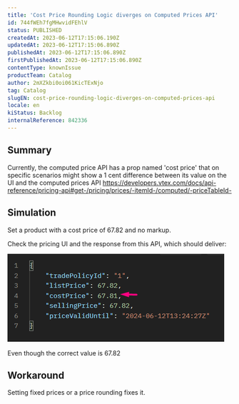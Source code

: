 ```yaml
---
title: 'Cost Price Rounding Logic diverges on Computed Prices API'
id: 744fWEh7fgMHwvidFEhlV
status: PUBLISHED
createdAt: 2023-06-12T17:15:06.190Z
updatedAt: 2023-06-12T17:15:06.890Z
publishedAt: 2023-06-12T17:15:06.890Z
firstPublishedAt: 2023-06-12T17:15:06.890Z
contentType: knownIssue
productTeam: Catalog
author: 2mXZkbi0oi061KicTExNjo
tag: Catalog
slugEN: cost-price-rounding-logic-diverges-on-computed-prices-api
locale: en
kiStatus: Backlog
internalReference: 842336
---
```


## Summary


Currently, the computed price API has a prop named 'cost price' that on specific scenarios might show a 1 cent difference between its value on the UI and the computed prices API https://developers.vtex.com/docs/api-reference/pricing-api#get-/pricing/prices/-itemId-/computed/-priceTableId-


##

## Simulation


Set a product with a cost price of 67.82 and no markup.

Check the pricing UI and the response from this API, which should deliver:

 ![](https://raw.githubusercontent.com/vtexdocs/known-issues/refs/heads/main/docs/en/known-issues/Catalog/cost-price-rounding-logic-diverges-on-computed-prices-api_1.png)

Even though the correct value is 67.82


##

## Workaround


Setting fixed prices or a price rounding fixes it.





